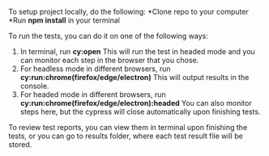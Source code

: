 To setup project locally, do the following:
*Clone repo to your computer
*Run **npm install** in your terminal

To run the tests, you can do it on one of the following ways:
1. In terminal, run **cy:open** This will run the test in headed mode and you can monitor each step in the browser that you chose.
2. For headless mode in different browsers, run **cy:run:chrome(firefox/edge/electron)** This will output results in the console.
3. For headed mode in different browsers, run **cy:run:chrome(firefox/edge/electron):headed** You can also monitor steps here, but the cypress will close automatically upon finishing tests.

To review test reports, you can view them in terminal upon finishing the tests, or you can go to results folder, where each test result file will be stored.
